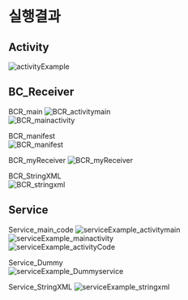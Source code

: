 # 실행결과

## Activity
![activityExample](https://github.com/Kang-SeoHyun/Android_app/assets/77817094/958d0b83-8624-43c1-8923-69b0d36323ea)

## BC_Receiver  
BCR_main 
![BCR_activitymain](https://github.com/Kang-SeoHyun/Android_app/assets/77817094/e90eb326-793e-4790-b096-f807337cbca0)    
![BCR_mainactivity](https://github.com/Kang-SeoHyun/Android_app/assets/77817094/3b937222-14af-4eda-a1f7-be608db7f4ed)  

BCR_manifest  
![BCR_manifest](https://github.com/Kang-SeoHyun/Android_app/assets/77817094/12fa65f2-5b61-49cc-80da-79aeacf38009)  

BCR_myReceiver
![BCR_myReceiver](https://github.com/Kang-SeoHyun/Android_app/assets/77817094/baa9fe19-803d-457c-83ee-67c0e5b8c4d8)

BCR_StringXML  
![BCR_stringxml](https://github.com/Kang-SeoHyun/Android_app/assets/77817094/7ada24b8-2ccb-4500-91e9-0f3f079b1e03)


## Service
Service_main_code
![serviceExample_activitymain](https://github.com/Kang-SeoHyun/Android_app/assets/77817094/6d46b846-a7b5-45e1-9cb8-389d241b8298)
![serviceExample_mainactivity](https://github.com/Kang-SeoHyun/Android_app/assets/77817094/82e072f8-1dd3-4902-9c7e-ce8a538f3e52)  
![serviceExample_activityCode](https://github.com/Kang-SeoHyun/Android_app/assets/77817094/0a550e17-e261-48dd-acf1-82f4acd7745b)

Service_Dummy  
![serviceExample_Dummyservice](https://github.com/Kang-SeoHyun/Android_app/assets/77817094/01e8da90-257b-4c14-accd-80d27f7578f8)

Service_StringXML
![serviceExample_stringxml](https://github.com/Kang-SeoHyun/Android_app/assets/77817094/c041522a-9faf-4b03-8bfa-ed3fe3dc2310)
